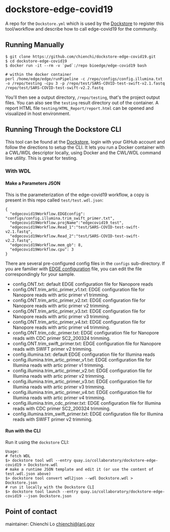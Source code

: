 # dockstore-edge-covid19

A repo for the `Dockstore.yml` which is used by the [Dockstore](https://www.dockstore.org) to register
this tool/workflow and describe how to call edge-covid19 for the community.

## Running Manually

```
$ git clone https://github.com/chienchi/dockstore-edge-covid19.git 
$ cd dockstore-edge-covid19
$ docker run -it --rm -v `pwd`:/repo bioedge/edge-covid19 bash

# within the docker container
perl /home/edge/edge/runPipeline -c /repo/configs/config.illumina.txt -o /repo/testing -cpu 3 -p /repo/test/SARS-COVID-test-swift-v2.1.fastq /repo/test/SARS-COVID-test-swift-v2.2.fastq

```

You'll then see a output directory, `/repo/testing`, that's the project output files. You can also see the `testing` result directory out of the container. A report HTML file `testing/HTML_Report/report.html` can be opened and visualized in host environment.

## Running Through the Dockstore CLI

This tool can be found at the [Dockstore](https://dockstore.org), login with your GitHub account and follow the directions to setup the CLI.  It lets you run a Docker container with a CWL/WDL descriptor locally, using Docker and the CWL/WDL command line utility.  This is great for testing.
 
### With WDL
#### Make a Parameters JSON

This is the parameterization of the edge-covid19 workflow, a copy is present in this repo called `test/test.wdl.json`:

```
{
  "edgecovid19Workflow.EDGEconfig": "configs/config.illumina.trim_swift_primer.txt",
  "edgecovid19Workflow.projName":"edgecovid19_test",
  "edgecovid19Workflow.Read_1":"test/SARS-COVID-test-swift-v2.1.fastq",
  "edgecovid19Workflow.Read_2":"test/SARS-COVID-test-swift-v2.2.fastq",
  "edgecovid19Workflow.mem_gb": 8,
  "edgecovid19Workflow.cpu": 3
}

```

There are several pre-configured config files in the `configs` sub-directory.  If you are familier with [EDGE configuration](https://edge.readthedocs.io/en/develop/commandline.html?highlight=config.txt#configuration-file) file, you can edit the file correspondingly for your sample. 

* config.ONT.txt: default EDGE configuration file for Nanopore reads
* config.ONT.trim_artic_primer_v1.txt: EDGE configuration file for Nanopore reads with artic primer v1 trimming.
* config.ONT.trim_artic_primer_v2.txt: EDGE configuration file for Nanopore reads with artic primer v2 trimming.
* config.ONT.trim_artic_primer_v3.txt: EDGE configuration file for Nanopore reads with artic primer v3 trimming.
* config.ONT.trim_artic_primer_v4.txt: EDGE configuration file for Nanopore reads with artic primer v4 trimming.
* config.ONT.trim_cdc_primer.txt: EDGE configuration file for Nanopore reads with CDC primer SC2_200324 trimming.
* config.ONT.trim_swift_primer.txt: EDGE configuration file for Nanopore reads with SWIFT primer v2 trimming.
* config.illumina.txt:  default EDGE configuration file for Illumina reads
* config.illumina.trim_artic_primer_v1.txt: EDGE configuration file for Illumina reads with artic primer v1 trimming.
* config.illumina.trim_artic_primer_v2.txt: EDGE configuration file for Illumina reads with artic primer v2 trimming.
* config.illumina.trim_artic_primer_v3.txt: EDGE configuration file for Illumina reads with artic primer v3 trimming.
* config.illumina.trim_artic_primer_v4.txt: EDGE configuration file for Illumina reads with artic primer v4 trimming.
* config.illumina.trim_cdc_primer.txt: EDGE configuration file for Illumina reads with CDC primer SC2_200324 trimming.
* config.illumina.trim_swift_primer.txt: EDGE configuration file for Illumina reads with SWIFT primer v2 trimming.

#### Run with the CLI

Run it using the `dockstore` CLI:

```
Usage:
# fetch WDL
$> dockstore tool wdl --entry quay.io/collaboratory/dockstore-edge-covid19 > Dockstore.wdl
# make a runtime JSON template and edit it (or use the content of test.wdl.json above)
$> dockstore tool convert wdl2json --wdl Dockstore.wdl > Dockstore.json
# run it locally with the Dockstore CLI
$> dockstore tool launch --entry quay.io/collaboratory/dockstore-edge-covid19 --json Dockstore.json
```


## Point of contact

maintainer: Chienchi Lo <chienchi@lanl.gov>